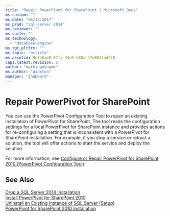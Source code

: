 ```yaml
---
title: "Repair PowerPivot for SharePoint | Microsoft Docs"
ms.custom: ""
ms.date: "06/13/2017"
ms.prod: "sql-server-2014"
ms.reviewer: ""
ms.suite: ""
ms.technology: 
  - "database-engine"
ms.tgt_pltfrm: ""
ms.topic: "article"
ms.assetid: 9c346ae8-87fa-44e5-b88a-47e804fedf20
caps.latest.revision: 6
author: "markingmyname"
ms.author: "asaxton"
manager: "jhubbard"
---
```

# Repair PowerPivot for SharePoint
  You can use the PowerPivot Configuration Tool to repair an existing installation of PowerPivot for SharePoint. The tool reads the configuration settings for a local PowerPivot for SharePoint instance and provides actions for re-configuring a setting that is inconsistent with a PowerPivot for SharePoint installation. For example, if you stop a service or retract a solution, the tool will offer actions to start the service and deploy the solution.  
  
 For more information, see [Configure or Repair PowerPivot for SharePoint 2010 &#40;PowerPivot Configuration Tool&#41;](../../../2014/analysis-services/configure-repair-powerpivot-sharepoint-2010.md).  
  
## See Also  
 [Drop a SQL Server 2014 Installation](../../../2014/sql-server/install/drop-a-sql-server-2014-installation.md)   
 [Install PowerPivot for SharePoint 2010](../../../2014/sql-server/install/install-powerpivot-for-sharepoint-2010.md)   
 [Uninstall an Existing Instance of SQL Server &#40;Setup&#41;](../../../2014/sql-server/install/uninstall-an-existing-instance-of-sql-server-setup.md)   
 [PowerPivot for SharePoint 2010 Installation](../../../2014/sql-server/install/powerpivot-for-sharepoint-2010-installation.md)  
  
  